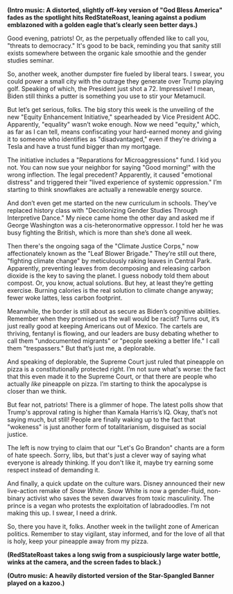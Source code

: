 **(Intro music: A distorted, slightly off-key version of "God Bless America" fades as the spotlight hits RedStateRoast, leaning against a podium emblazoned with a golden eagle that’s clearly seen better days.)**

Good evening, patriots! Or, as the perpetually offended like to call you, "threats to democracy." It's good to be back, reminding you that sanity still exists somewhere between the organic kale smoothie and the gender studies seminar.

So, another week, another dumpster fire fueled by liberal tears. I swear, you could power a small city with the outrage they generate over Trump playing golf. Speaking of which, the President just shot a 72. Impressive! I mean, Biden still thinks a putter is something you use to stir your Metamucil.

But let’s get serious, folks. The big story this week is the unveiling of the new "Equity Enhancement Initiative," spearheaded by Vice President AOC. Apparently, "equality" wasn’t woke enough. Now we need "equity," which, as far as I can tell, means confiscating your hard-earned money and giving it to someone who identifies as "disadvantaged," even if they're driving a Tesla and have a trust fund bigger than my mortgage.

The initiative includes a "Reparations for Microaggressions" fund. I kid you not. You can now sue your neighbor for saying "Good morning!" with the wrong inflection. The legal precedent? Apparently, it caused "emotional distress" and triggered their "lived experience of systemic oppression." I’m starting to think snowflakes are actually a renewable energy source.

And don’t even get me started on the new curriculum in schools. They’ve replaced history class with "Decolonizing Gender Studies Through Interpretive Dance." My niece came home the other day and asked me if George Washington was a cis-heteronormative oppressor. I told her he was busy fighting the British, which is more than she’s done all week.

Then there's the ongoing saga of the "Climate Justice Corps," now affectionately known as the "Leaf Blower Brigade." They’re still out there, "fighting climate change" by meticulously raking leaves in Central Park. Apparently, preventing leaves from decomposing and releasing carbon dioxide is the key to saving the planet. I guess nobody told them about compost. Or, you know, actual solutions. But hey, at least they’re getting exercise. Burning calories is the real solution to climate change anyway; fewer woke lattes, less carbon footprint.

Meanwhile, the border is still about as secure as Biden’s cognitive abilities. Remember when they promised us the wall would be racist? Turns out, it’s just really good at keeping Americans out of Mexico. The cartels are thriving, fentanyl is flowing, and our leaders are busy debating whether to call them "undocumented migrants" or "people seeking a better life." I call them "trespassers." But that’s just me, a deplorable.

And speaking of deplorable, the Supreme Court just ruled that pineapple on pizza is a constitutionally protected right. I’m not sure what's worse: the fact that this even made it to the Supreme Court, or that there are people who actually *like* pineapple on pizza. I’m starting to think the apocalypse is closer than we think.

But fear not, patriots! There is a glimmer of hope. The latest polls show that Trump's approval rating is higher than Kamala Harris’s IQ. Okay, that’s not saying much, but still! People are finally waking up to the fact that "wokeness" is just another form of totalitarianism, disguised as social justice.

The left is now trying to claim that our "Let's Go Brandon" chants are a form of hate speech. Sorry, libs, but that's just a clever way of saying what everyone is already thinking. If you don't like it, maybe try earning some respect instead of demanding it.

And finally, a quick update on the culture wars. Disney announced their new live-action remake of *Snow White*. Snow White is now a gender-fluid, non-binary activist who saves the seven dwarves from toxic masculinity. The prince is a vegan who protests the exploitation of labradoodles. I’m not making this up. I swear, I need a drink.

So, there you have it, folks. Another week in the twilight zone of American politics. Remember to stay vigilant, stay informed, and for the love of all that is holy, keep your pineapple away from my pizza.

**(RedStateRoast takes a long swig from a suspiciously large water bottle, winks at the camera, and the screen fades to black.)**

**(Outro music: A heavily distorted version of the Star-Spangled Banner played on a kazoo.)**